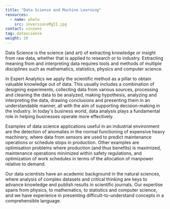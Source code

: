 ```yaml
---
title: "Data Science and Machine Learning"
resources:
  - name: photo
    src: inversionsMgII.jpg
contact: vinzenz
tag: datascience
weight: 10
---
```


Data Science is the science (and art) of extracting knowledge or insight from
raw data, whether that is applied to research or to industry. Extracting
meaning from and interpreting data requires tools and methods of multiple
disciplines such as mathematics, statistics, physics and computer science.

<!--more-->

In Expert Analytics we apply the scientific method as a pillar to obtain
valuable knowledge out of data. This usually includes a combination of
designing experiments, collecting data from various sources, processing
and cleaning the data to be analyzed, making hypothesis, analyzing and
interpreting the data, drawing conclusions and presenting them in an
understandable manner, all with the aim of supporting decision-making in the
industry. In today's business world, data analysis plays a fundamental role in
helping businesses operate more effectively.

Examples of data science applications useful in an industrial environment are
the detection of anomalies in the normal functioning of expensive heavy
machinery, where data from sensors are used to predict maintenance operations
or schedule stops in production. Other examples are optimisation problems where
production (and thus benefits) is maximized, maintenance operations minimized
within safety regulations, and optimization of work schedules in terms of the
allocation of manpower relative to demand.

Our data scientists have an academic background in the natural sciences, where
analysis of complex datasets and critical thinking are keys to advance
knowledge and publish results in scientific journals. Our expertise spans from
physics, to mathematics, to statistics and computer science, and we have
experience in presenting difficult-to-understand concepts in a comprehensible
language.
